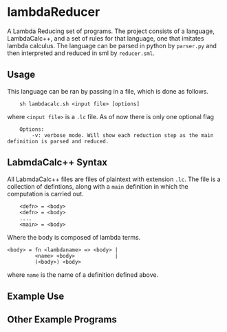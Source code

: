 # lambdaReducer
A Lambda Reducing set of programs. The project consists of a language, LambdaCalc++, and a set of rules for that language, one that imitates lambda calculus. The language can be parsed in python by `parser.py` and then interpreted and reduced in sml by `reducer.sml`.

## Usage

This language can be ran by passing in a file, which is done as follows.
```
    sh lambdacalc.sh <input file> [options]
```
where `<input file>` is a `.lc` file. As of now there is only one optional flag
```
    Options:
        -v: verbose mode. Will show each reduction step as the main definition is parsed and reduced.
```

## LabmdaCalc++ Syntax

All LabmdaCalc++ files are files of plaintext with extension `.lc`. The file is a collection of defintions, along with a `main` definition in which the computation is carried out.
```
    <defn> = <body>
    <defn> = <body>
    ....
    <main> = <body>
```
Where the body is composed of lambda terms. 

```
<body> = fn <lambdaname> => <body> |
         <name> <body>             |
         (<body>) <body>                 
```
where `name` is the name of a definition defined above. 

## Example Use


## Other Example Programs

